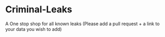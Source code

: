 # Criminal-Leaks
A One stop shop for all known leaks (Please add a pull request + a link to your data you wish to add)
